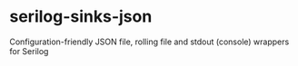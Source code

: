 # serilog-sinks-json
Configuration-friendly JSON file, rolling file and stdout (console) wrappers for Serilog
